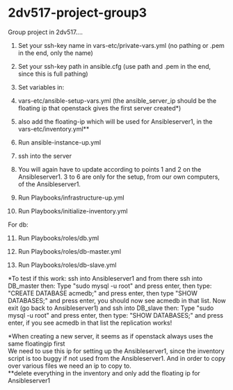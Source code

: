 # 2dv517-project-group3

Group project in 2dv517....

1. Set your ssh-key name in vars-etc/private-vars.yml (no pathing or .pem in the end, only the name)
2. Set your ssh-key path in ansible.cfg (use path and .pem in the end, since this is full pathing)  

3. Set variables in:
4. vars-etc/ansible-setup-vars.yml (the ansible_server_ip should be the floating ip that openstack gives the first server created*)
5. also add the floating-ip which will be used for Ansibleserver1, in the vars-etc/inventory.yml**
6. Run ansible-instance-up.yml  

7. ssh into the server
8. You will again have to update according to points 1 and 2 on the Ansibleserver1. 3 to 6 are only for the setup, from our own computers, of the Ansibleserver1.
9. Run Playbooks/infrastructure-up.yml
10. Run Playbooks/initialize-inventory.yml

For db:

11. Run Playbooks/roles/db.yml

12. Run Playbooks/roles/db-master.yml

13. Run Playbooks/roles/db-slave.yml

*To test if this work: ssh into Ansibleserver1 and from there ssh into DB_master then:
 Type "sudo mysql -u root"  and press enter, then type: "CREATE DATABASE acmedb;" and press enter, then type "SHOW DATABASES;" and press enter, you should now see acmedb in that list.
Now exit (go back to Ansibleserver1) and ssh into DB_slave then:
Type "sudo mysql -u root" and press enter, then type: "SHOW DATABASES;" and press enter, if you see acmedb in that list the replication works!


*When creating a new server, it seems as if openstack always uses the same floatingip first  
We need to use this ip for setting up the Ansibleserver1, since the inventory script is too buggy if not used from the Ansibleserver1. And in order to copy over various files we need an ip to copy to.  
**delete everything in the inventory and only add the floating ip for Ansibleserver1
